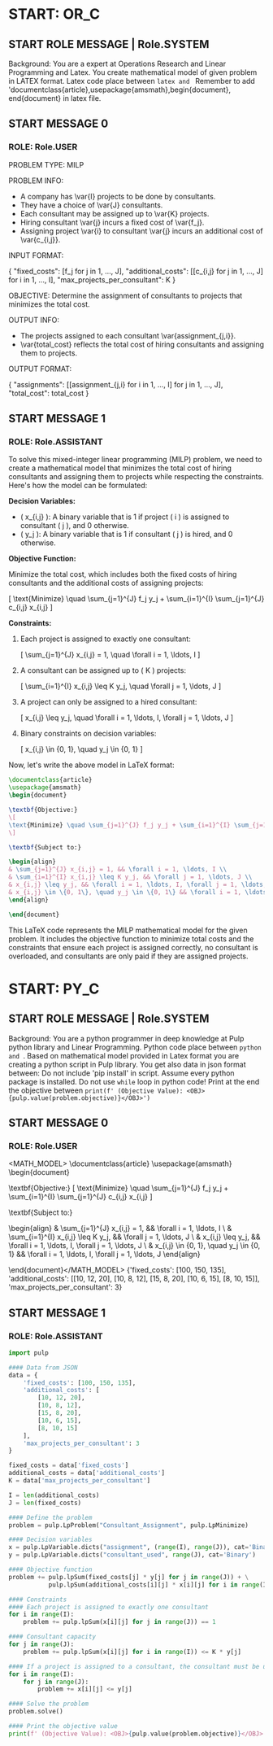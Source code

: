 # START: OR_C 
## START ROLE MESSAGE | Role.SYSTEM 
Background: You are a expert at Operations Research and Linear Programming and Latex. You create mathematical model of given problem in LATEX format. Latex code place between ```latex and ``` Remember to add 'documentclass{article},usepackage{amsmath},begin{document}, end{document} in latex file. 
## START MESSAGE 0 
### ROLE: Role.USER
<DESCRIPTION>
PROBLEM TYPE: MILP

PROBLEM INFO:

- A company has \var{I} projects to be done by consultants.
- They have a choice of \var{J} consultants.
- Each consultant may be assigned up to \var{K} projects. 
- Hiring consultant \var{j} incurs a fixed cost of \var{f_j}.
- Assigning project \var{i} to consultant \var{j} incurs an additional cost of \var{c_{i,j}}.

INPUT FORMAT: 

{
    "fixed_costs": [f_j for j in 1, ..., J],
    "additional_costs": [[c_{i,j} for j in 1, ..., J] for i in 1, ..., I],
    "max_projects_per_consultant": K
}

OBJECTIVE: Determine the assignment of consultants to projects that minimizes the total cost.

OUTPUT INFO:

- The projects assigned to each consultant \var{assignment_{j,i}}.
- \var{total_cost} reflects the total cost of hiring consultants and assigning them to projects.

OUTPUT FORMAT:

{
    "assignments": [[assignment_{j,i} for i in 1, ..., I] for j in 1, ..., J],
    "total_cost": total_cost
}
</DESCRIPTION>


## START MESSAGE 1 
### ROLE: Role.ASSISTANT
To solve this mixed-integer linear programming (MILP) problem, we need to create a mathematical model that minimizes the total cost of hiring consultants and assigning them to projects while respecting the constraints. Here's how the model can be formulated:

**Decision Variables:**

- \( x_{i,j} \): A binary variable that is 1 if project \( i \) is assigned to consultant \( j \), and 0 otherwise.
- \( y_j \): A binary variable that is 1 if consultant \( j \) is hired, and 0 otherwise.

**Objective Function:**

Minimize the total cost, which includes both the fixed costs of hiring consultants and the additional costs of assigning projects:

\[ \text{Minimize} \quad \sum_{j=1}^{J} f_j y_j + \sum_{i=1}^{I} \sum_{j=1}^{J} c_{i,j} x_{i,j} \]

**Constraints:**

1. Each project is assigned to exactly one consultant:

   \[
   \sum_{j=1}^{J} x_{i,j} = 1, \quad \forall i = 1, \ldots, I
   \]

2. A consultant can be assigned up to \( K \) projects:

   \[
   \sum_{i=1}^{I} x_{i,j} \leq K y_j, \quad \forall j = 1, \ldots, J
   \]

3. A project can only be assigned to a hired consultant:

   \[
   x_{i,j} \leq y_j, \quad \forall i = 1, \ldots, I, \forall j = 1, \ldots, J
   \]

4. Binary constraints on decision variables:

   \[
   x_{i,j} \in \{0, 1\}, \quad y_j \in \{0, 1\}
   \]

Now, let's write the above model in LaTeX format:

```latex
\documentclass{article}
\usepackage{amsmath}
\begin{document}

\textbf{Objective:}
\[
\text{Minimize} \quad \sum_{j=1}^{J} f_j y_j + \sum_{i=1}^{I} \sum_{j=1}^{J} c_{i,j} x_{i,j}
\]

\textbf{Subject to:}

\begin{align}
& \sum_{j=1}^{J} x_{i,j} = 1, && \forall i = 1, \ldots, I \\
& \sum_{i=1}^{I} x_{i,j} \leq K y_j, && \forall j = 1, \ldots, J \\
& x_{i,j} \leq y_j, && \forall i = 1, \ldots, I, \forall j = 1, \ldots, J \\
& x_{i,j} \in \{0, 1\}, \quad y_j \in \{0, 1\} && \forall i = 1, \ldots, I, \forall j = 1, \ldots, J
\end{align}

\end{document}
```

This LaTeX code represents the MILP mathematical model for the given problem. It includes the objective function to minimize total costs and the constraints that ensure each project is assigned correctly, no consultant is overloaded, and consultants are only paid if they are assigned projects.

# START: PY_C 
## START ROLE MESSAGE | Role.SYSTEM 
Background: You are a python programmer in deep knowledge at Pulp python library and Linear Programming. Python code place between ```python and ```. Based on mathematical model provided in Latex format you are creating a python script in Pulp library. You get also data in json format between: <DATA></DATA> Do not include 'pip install' in script. Assume every python package is installed. Do not use `while` loop in python code! Print at the end the objective between <OBJ></OBJ> `print(f' (Objective Value): <OBJ>{pulp.value(problem.objective)}</OBJ>')` 
## START MESSAGE 0 
### ROLE: Role.USER
<MATH_MODEL>
\documentclass{article}
\usepackage{amsmath}
\begin{document}

\textbf{Objective:}
\[
\text{Minimize} \quad \sum_{j=1}^{J} f_j y_j + \sum_{i=1}^{I} \sum_{j=1}^{J} c_{i,j} x_{i,j}
\]

\textbf{Subject to:}

\begin{align}
& \sum_{j=1}^{J} x_{i,j} = 1, && \forall i = 1, \ldots, I \\
& \sum_{i=1}^{I} x_{i,j} \leq K y_j, && \forall j = 1, \ldots, J \\
& x_{i,j} \leq y_j, && \forall i = 1, \ldots, I, \forall j = 1, \ldots, J \\
& x_{i,j} \in \{0, 1\}, \quad y_j \in \{0, 1\} && \forall i = 1, \ldots, I, \forall j = 1, \ldots, J
\end{align}

\end{document}</MATH_MODEL>
<DATA>
{'fixed_costs': [100, 150, 135], 'additional_costs': [[10, 12, 20], [10, 8, 12], [15, 8, 20], [10, 6, 15], [8, 10, 15]], 'max_projects_per_consultant': 3}</DATA>


## START MESSAGE 1 
### ROLE: Role.ASSISTANT
```python
import pulp

#### Data from JSON
data = {
    'fixed_costs': [100, 150, 135],
    'additional_costs': [
        [10, 12, 20],
        [10, 8, 12],
        [15, 8, 20],
        [10, 6, 15],
        [8, 10, 15]
    ],
    'max_projects_per_consultant': 3
}

fixed_costs = data['fixed_costs']
additional_costs = data['additional_costs']
K = data['max_projects_per_consultant']

I = len(additional_costs)
J = len(fixed_costs)

#### Define the problem
problem = pulp.LpProblem("Consultant_Assignment", pulp.LpMinimize)

#### Decision variables
x = pulp.LpVariable.dicts("assignment", (range(I), range(J)), cat='Binary')
y = pulp.LpVariable.dicts("consultant_used", range(J), cat='Binary')

#### Objective function
problem += pulp.lpSum(fixed_costs[j] * y[j] for j in range(J)) + \
           pulp.lpSum(additional_costs[i][j] * x[i][j] for i in range(I) for j in range(J))

#### Constraints
#### Each project is assigned to exactly one consultant
for i in range(I):
    problem += pulp.lpSum(x[i][j] for j in range(J)) == 1

#### Consultant capacity
for j in range(J):
    problem += pulp.lpSum(x[i][j] for i in range(I)) <= K * y[j]

#### If a project is assigned to a consultant, the consultant must be used
for i in range(I):
    for j in range(J):
        problem += x[i][j] <= y[j]

#### Solve the problem
problem.solve()

#### Print the objective value
print(f' (Objective Value): <OBJ>{pulp.value(problem.objective)}</OBJ>')
```

